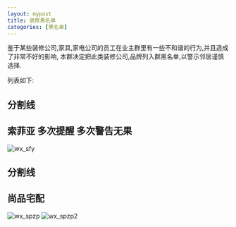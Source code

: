 ```yaml
---
layout: mypost
title: 装修黑名单
categories: [黑名单]
---
```


 
鉴于某些装修公司,家具,家电公司的员工在业主群里有一些不和谐的行为,并且造成了非常不好的影响,
本群决定把此类装修公司,品牌列入群黑名单,以警示邻居谨慎选择. 

列表如下:

## 分割线

## **索菲亚** 多次提醒 多次警告无果
![wx_sfy](wx_sfy.jpg)

## 分割线

## **尚品宅配**
![wx_spzp](wx_spzp.jpg)
![wx_spzp2](wx_spzp2.jpg)
  